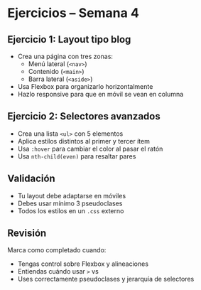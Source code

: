 # Ejercicios – Semana 4

## Ejercicio 1: Layout tipo blog

- Crea una página con tres zonas:
  - Menú lateral (`<nav>`)
  - Contenido (`<main>`)
  - Barra lateral (`<aside>`)
- Usa Flexbox para organizarlo horizontalmente
- Hazlo responsive para que en móvil se vean en columna

## Ejercicio 2: Selectores avanzados

- Crea una lista `<ul>` con 5 elementos
- Aplica estilos distintos al primer y tercer ítem
- Usa `:hover` para cambiar el color al pasar el ratón
- Usa `nth-child(even)` para resaltar pares

## Validación

- Tu layout debe adaptarse en móviles
- Debes usar mínimo 3 pseudoclases
- Todos los estilos en un `.css` externo

## Revisión

Marca como completado cuando:
- Tengas control sobre Flexbox y alineaciones
- Entiendas cuándo usar `>` vs ` `
- Uses correctamente pseudoclases y jerarquía de selectores